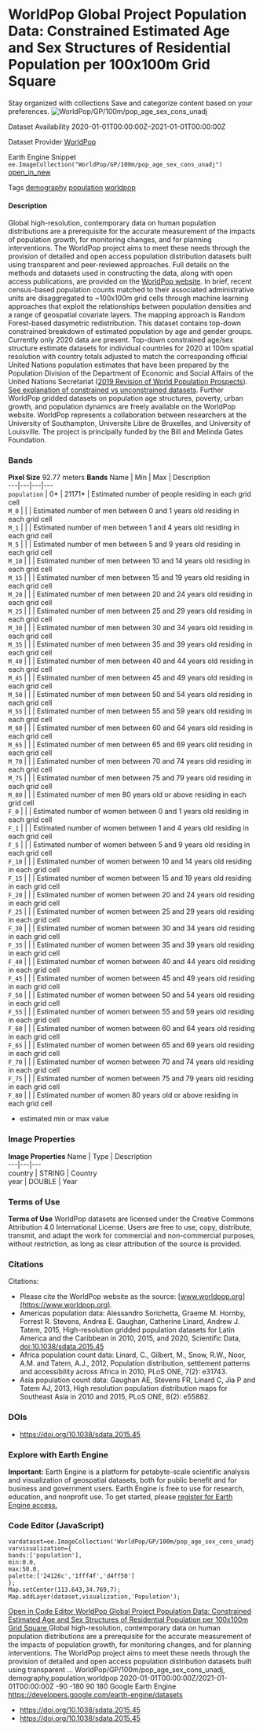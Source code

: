  
#  WorldPop Global Project Population Data: Constrained Estimated Age and Sex Structures of Residential Population per 100x100m Grid Square 
Stay organized with collections  Save and categorize content based on your preferences. 
![WorldPop/GP/100m/pop_age_sex_cons_unadj](https://developers.google.com/earth-engine/datasets/images/WorldPop/WorldPop_GP_100m_pop_age_sex_cons_unadj_sample.png) 

Dataset Availability
    2020-01-01T00:00:00Z–2021-01-01T00:00:00Z 

Dataset Provider
     [ WorldPop ](https://www.worldpop.org) 

Earth Engine Snippet
     `    ee.ImageCollection("WorldPop/GP/100m/pop_age_sex_cons_unadj")   ` [ open_in_new ](https://code.earthengine.google.com/?scriptPath=Examples:Datasets/WorldPop/WorldPop_GP_100m_pop_age_sex_cons_unadj) 

Tags
     [demography](https://developers.google.com/earth-engine/datasets/tags/demography) [population](https://developers.google.com/earth-engine/datasets/tags/population) [worldpop](https://developers.google.com/earth-engine/datasets/tags/worldpop)
#### Description
Global high-resolution, contemporary data on human population distributions are a prerequisite for the accurate measurement of the impacts of population growth, for monitoring changes, and for planning interventions. The WorldPop project aims to meet these needs through the provision of detailed and open access population distribution datasets built using transparent and peer-reviewed approaches.
Full details on the methods and datasets used in constructing the data, along with open access publications, are provided on the [WorldPop website](https://www.worldpop.org/). In brief, recent census-based population counts matched to their associated administrative units are disaggregated to ~100x100m grid cells through machine learning approaches that exploit the relationships between population densities and a range of geospatial covariate layers. The mapping approach is Random Forest-based dasymetric redistribution.
This dataset contains top-down constrained breakdown of estimated population by age and gender groups. Currently only 2020 data are present.
Top-down constrained age/sex structure estimate datasets for individual countries for 2020 at 100m spatial resolution with country totals adjusted to match the corresponding official United Nations population estimates that have been prepared by the Population Division of the Department of Economic and Social Affairs of the United Nations Secretariat ([2019 Revision of World Population Prospects](https://population.un.org/wpp/Download/Files/1_Indicators%20\(Standard\)/EXCEL_FILES/1_Population/WPP2019_POP_F01_1_TOTAL_POPULATION_BOTH_SEXES.xlsx)).
[See explanation of constrained vs unconstrained datasets](https://www.worldpop.org/methods/top_down_constrained_vs_unconstrained).
Further WorldPop gridded datasets on population age structures, poverty, urban growth, and population dynamics are freely available on the WorldPop website. WorldPop represents a collaboration between researchers at the University of Southampton, Universite Libre de Bruxelles, and University of Louisville. The project is principally funded by the Bill and Melinda Gates Foundation.
### Bands
**Pixel Size** 92.77 meters 
**Bands**
Name | Min | Max | Description  
---|---|---|---  
`population` |  0*  |  21171*  | Estimated number of people residing in each grid cell  
`M_0` |  |  | Estimated number of men between 0 and 1 years old residing in each grid cell  
`M_1` |  |  | Estimated number of men between 1 and 4 years old residing in each grid cell  
`M_5` |  |  | Estimated number of men between 5 and 9 years old residing in each grid cell  
`M_10` |  |  | Estimated number of men between 10 and 14 years old residing in each grid cell  
`M_15` |  |  | Estimated number of men between 15 and 19 years old residing in each grid cell  
`M_20` |  |  | Estimated number of men between 20 and 24 years old residing in each grid cell  
`M_25` |  |  | Estimated number of men between 25 and 29 years old residing in each grid cell  
`M_30` |  |  | Estimated number of men between 30 and 34 years old residing in each grid cell  
`M_35` |  |  | Estimated number of men between 35 and 39 years old residing in each grid cell  
`M_40` |  |  | Estimated number of men between 40 and 44 years old residing in each grid cell  
`M_45` |  |  | Estimated number of men between 45 and 49 years old residing in each grid cell  
`M_50` |  |  | Estimated number of men between 50 and 54 years old residing in each grid cell  
`M_55` |  |  | Estimated number of men between 55 and 59 years old residing in each grid cell  
`M_60` |  |  | Estimated number of men between 60 and 64 years old residing in each grid cell  
`M_65` |  |  | Estimated number of men between 65 and 69 years old residing in each grid cell  
`M_70` |  |  | Estimated number of men between 70 and 74 years old residing in each grid cell  
`M_75` |  |  | Estimated number of men between 75 and 79 years old residing in each grid cell  
`M_80` |  |  | Estimated number of men 80 years old or above residing in each grid cell  
`F_0` |  |  | Estimated number of women between 0 and 1 years old residing in each grid cell  
`F_1` |  |  | Estimated number of women between 1 and 4 years old residing in each grid cell  
`F_5` |  |  | Estimated number of women between 5 and 9 years old residing in each grid cell  
`F_10` |  |  | Estimated number of women between 10 and 14 years old residing in each grid cell  
`F_15` |  |  | Estimated number of women between 15 and 19 years old residing in each grid cell  
`F_20` |  |  | Estimated number of women between 20 and 24 years old residing in each grid cell  
`F_25` |  |  | Estimated number of women between 25 and 29 years old residing in each grid cell  
`F_30` |  |  | Estimated number of women between 30 and 34 years old residing in each grid cell  
`F_35` |  |  | Estimated number of women between 35 and 39 years old residing in each grid cell  
`F_40` |  |  | Estimated number of women between 40 and 44 years old residing in each grid cell  
`F_45` |  |  | Estimated number of women between 45 and 49 years old residing in each grid cell  
`F_50` |  |  | Estimated number of women between 50 and 54 years old residing in each grid cell  
`F_55` |  |  | Estimated number of women between 55 and 59 years old residing in each grid cell  
`F_60` |  |  | Estimated number of women between 60 and 64 years old residing in each grid cell  
`F_65` |  |  | Estimated number of women between 65 and 69 years old residing in each grid cell  
`F_70` |  |  | Estimated number of women between 70 and 74 years old residing in each grid cell  
`F_75` |  |  | Estimated number of women between 75 and 79 years old residing in each grid cell  
`F_80` |  |  | Estimated number of women 80 years old or above residing in each grid cell  
* estimated min or max value 
### Image Properties
**Image Properties**
Name | Type | Description  
---|---|---  
country | STRING | Country  
year | DOUBLE | Year  
### Terms of Use
**Terms of Use**
WorldPop datasets are licensed under the Creative Commons Attribution 4.0 International License. Users are free to use, copy, distribute, transmit, and adapt the work for commercial and non-commercial purposes, without restriction, as long as clear attribution of the source is provided.
### Citations
Citations:
  * Please cite the WorldPop website as the source: [www.worldpop.org](https://www.worldpop.org).
  * Americas population data: Alessandro Sorichetta, Graeme M. Hornby, Forrest R. Stevens, Andrea E. Gaughan, Catherine Linard, Andrew J. Tatem, 2015, High-resolution gridded population datasets for Latin America and the Caribbean in 2010, 2015, and 2020, Scientific Data, [doi:10.1038/sdata.2015.45](https://doi.org/10.1038/sdata.2015.45)
  * Africa population count data: Linard, C., Gilbert, M., Snow, R.W., Noor, A.M. and Tatem, A.J., 2012, Population distribution, settlement patterns and accessibility across Africa in 2010, PLoS ONE, 7(2): e31743.
  * Asia population count data: Gaughan AE, Stevens FR, Linard C, Jia P and Tatem AJ, 2013, High resolution population distribution maps for Southeast Asia in 2010 and 2015, PLoS ONE, 8(2): e55882.


### DOIs
  * [ https://doi.org/10.1038/sdata.2015.45 ](https://doi.org/10.1038/sdata.2015.45)


### Explore with Earth Engine
**Important:** Earth Engine is a platform for petabyte-scale scientific analysis and visualization of geospatial datasets, both for public benefit and for business and government users. Earth Engine is free to use for research, education, and nonprofit use. To get started, please [register for Earth Engine access.](https://console.cloud.google.com/earth-engine)
### Code Editor (JavaScript)
```
vardataset=ee.ImageCollection('WorldPop/GP/100m/pop_age_sex_cons_unadj');
varvisualization={
bands:['population'],
min:0.0,
max:50.0,
palette:['24126c','1fff4f','d4ff50']
};
Map.setCenter(113.643,34.769,7);
Map.addLayer(dataset,visualization,'Population');
```
[ Open in Code Editor ](https://code.earthengine.google.com/?scriptPath=Examples:Datasets/WorldPop/WorldPop_GP_100m_pop_age_sex_cons_unadj)
[ WorldPop Global Project Population Data: Constrained Estimated Age and Sex Structures of Residential Population per 100x100m Grid Square ](https://developers.google.com/earth-engine/datasets/catalog/WorldPop_GP_100m_pop_age_sex_cons_unadj)
Global high-resolution, contemporary data on human population distributions are a prerequisite for the accurate measurement of the impacts of population growth, for monitoring changes, and for planning interventions. The WorldPop project aims to meet these needs through the provision of detailed and open access population distribution datasets built using transparent …
WorldPop/GP/100m/pop_age_sex_cons_unadj, demography,population,worldpop 
2020-01-01T00:00:00Z/2021-01-01T00:00:00Z
-90 -180 90 180 
Google Earth Engine
https://developers.google.com/earth-engine/datasets
  * [ https://doi.org/10.1038/sdata.2015.45 ](https://doi.org/https://www.worldpop.org)
  * [ https://doi.org/10.1038/sdata.2015.45 ](https://doi.org/https://developers.google.com/earth-engine/datasets/catalog/WorldPop_GP_100m_pop_age_sex_cons_unadj)


